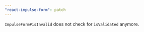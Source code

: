 ```yaml
---
"react-impulse-form": patch
---
```


`ImpulseForm#isInvalid` does not check for `isValidated` anymore.
